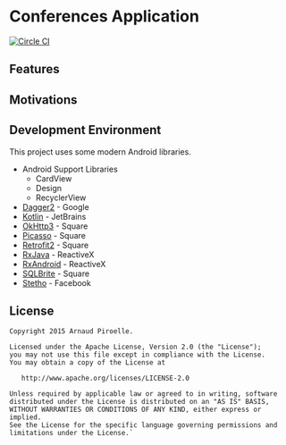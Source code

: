 #  Conferences Application 
[![Circle CI](https://circleci.com/gh/ArnaudPiroelle/conference-android/tree/master.svg?style=svg)](https://circleci.com/gh/ArnaudPiroelle/conference-android/tree/master)

## Features

## Motivations

## Development Environment
This project uses some modern Android libraries.

* Android Support Libraries
  * CardView
  * Design
  * RecyclerView
* [Dagger2](http://google.github.io/dagger/) - Google
* [Kotlin](https://github.com/JetBrains/kotlin) - JetBrains
* [OkHttp3](https://github.com/square/okhttp/) - Square
* [Picasso](http://square.github.io/picasso/) - Square
* [Retrofit2](http://square.github.io/retrofit/) - Square
* [RxJava](https://github.com/ReactiveX/RxJava) - ReactiveX
* [RxAndroid](https://github.com/ReactiveX/RxAndroid) - ReactiveX
* [SQLBrite](https://github.com/square/sqlbrite) - Square
* [Stetho](http://facebook.github.io/stetho/) - Facebook

## License
```
Copyright 2015 Arnaud Piroelle.

Licensed under the Apache License, Version 2.0 (the "License");
you may not use this file except in compliance with the License.
You may obtain a copy of the License at

   http://www.apache.org/licenses/LICENSE-2.0

Unless required by applicable law or agreed to in writing, software
distributed under the License is distributed on an "AS IS" BASIS,
WITHOUT WARRANTIES OR CONDITIONS OF ANY KIND, either express or implied.
See the License for the specific language governing permissions and
limitations under the License.`
```